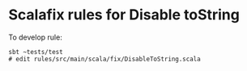# Scalafix rules for Disable toString

To develop rule:
```
sbt ~tests/test
# edit rules/src/main/scala/fix/DisableToString.scala
```
